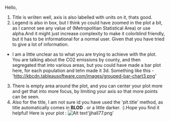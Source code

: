 Hello,
1. Title is wriiten well, axis is also labelled with units on it, thats good.
2. Legend is also in box, but I think yo could have zoomed in the plot a bit, as I cannot see any value of (Metropolitian Statistical Area) or use alpha.And it might just increase complexity to make it colorblind friendly, but it has to be informational for a normal user. Given that you have tried to give a lot of information.
- I am a little unclear as to what you are trying to achieve with the plot. You are talking about the CO2 emissions by county, and then segregated that into various areas, but you could have made a bar plot here, for each population and tehn made it 3d. Something like this - 'http://kbcdn.tableausoftware.com/images/grouped-bar-chart3.png'
3. There is empty area around the plot, and you can center your plot more and get that into more focus, by limiting your axis so that more points can be seen.
4. Also for the title, I am not sure id you have used the 'plt.title' method, as title automatically comes in **BLOD** . or a little darker. :).Hope you find it helpful!
Here is your plot :
![Alt text](https://github.com/priyakhokher/PUI2015_-PriyaKhokher-/blob/master/HW8/jjhall.png)'jjhall77.png'

